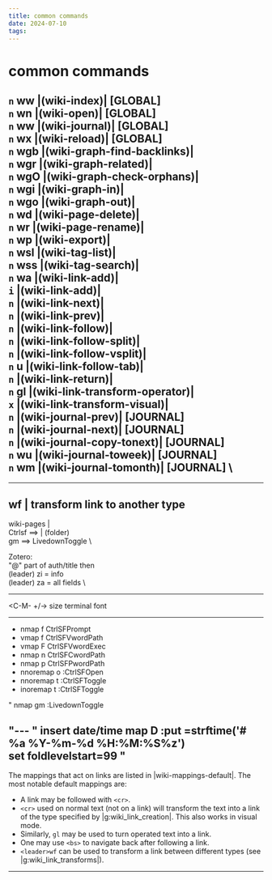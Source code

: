 ```yaml
---
title: common commands
date: 2024-07-10
tags: 
---
```

# common commands

`n`     <leader>ww          |<plug>(wiki-index)|                 [GLOBAL] \
  `n`     <leader>wn          |<plug>(wiki-open)|                  [GLOBAL] \
  `n`     <leader>w<leader>w  |<plug>(wiki-journal)|               [GLOBAL] \
  `n`     <leader>wx          |<plug>(wiki-reload)|                [GLOBAL] \
  `n`     <leader>wgb         |<plug>(wiki-graph-find-backlinks)| \
  `n`     <leader>wgr         |<plug>(wiki-graph-related)| \
  `n`     <leader>wgO         |<plug>(wiki-graph-check-orphans)| \
  `n`     <leader>wgi         |<plug>(wiki-graph-in)| \
  `n`     <leader>wgo         |<plug>(wiki-graph-out)| \
  `n`     <leader>wd          |<plug>(wiki-page-delete)| \
  `n`     <leader>wr          |<plug>(wiki-page-rename)| \
  `n`     <leader>wp          |<plug>(wiki-export)| \
  `n`     <leader>wsl         |<plug>(wiki-tag-list)| \
  `n`     <leader>wss         |<plug>(wiki-tag-search)| \
  `n`     <leader>wa          |<plug>(wiki-link-add)| \
  `i`     <c-q>               |<plug>(wiki-link-add)| \
  `n`     <tab>               |<plug>(wiki-link-next)| \
  `n`     <s-tab>             |<plug>(wiki-link-prev)| \
  `n`     <cr>                |<plug>(wiki-link-follow)| \
  `n`     <c-w><cr>           |<plug>(wiki-link-follow-split)| \
  `n`     <c-w><tab>          |<plug>(wiki-link-follow-vsplit)| \
  `n`     <c-w>u              |<plug>(wiki-link-follow-tab)| \
  `n`     <bs>                |<plug>(wiki-link-return)| \
  `n`     gl                  |<plug>(wiki-link-transform-operator)| \
  `x`     <cr>                |<plug>(wiki-link-transform-visual)| \
  `n`     <M-p>               |<plug>(wiki-journal-prev)|          [JOURNAL] \
  `n`     <M-n>               |<plug>(wiki-journal-next)|          [JOURNAL] \
  `n`     <leader><c-n>       |<plug>(wiki-journal-copy-tonext)|   [JOURNAL] \
  `n`     <leader>wu          |<plug>(wiki-journal-toweek)|        [JOURNAL] \
  `n`     <leader>wm          |<plug>(wiki-journal-tomonth)|       [JOURNAL] \
---

---
  <leader>wf       | transform link to another type
---

wiki-pages   | <C-g> \
Ctrlsf ==>   | <C-M-f> (folder) \
gm ==> LivedownToggle \

Zotero: \
    "@" part of auth/title then <C-x> <C-o>  \
    (leader) zi = info \
    (leader) za = all fields \

---

<C-M- +/-> size terminal font

---

- nmap     <C-S>f <Plug>CtrlSFPrompt
- vmap     <C-S>f <Plug>CtrlSFVwordPath
- vmap     <C-S>F <Plug>CtrlSFVwordExec
- nmap     <C-S>n <Plug>CtrlSFCwordPath
- nmap     <C-S>p <Plug>CtrlSFPwordPath
- nnoremap <C-S>o :CtrlSFOpen<CR>
- nnoremap <C-S>t :CtrlSFToggle<CR>
- inoremap <C-S>t <Esc>:CtrlSFToggle<CR>

"
nmap gm :LivedownToggle<CR>

"---
" insert date/time
map <leader>D :put =strftime('# %a %Y-%m-%d %H:%M:%S%z')<CR>  \
set foldlevelstart=99
"
---
The mappings that act on links are listed in |wiki-mappings-default|. The most
notable default mappings are:

- A link may be followed with `<cr>`.
- `<cr>` used on normal text (not on a link) will transform the text into
  a link of the type specified by |g:wiki_link_creation|. This also works in
  visual mode.
- Similarly, `gl` may be used to turn operated text into a link.
- One may use `<bs>` to navigate back after following a link.
- `<leader>wf` can be used to transform a link between different types (see
  |g:wiki_link_transforms|).

---
